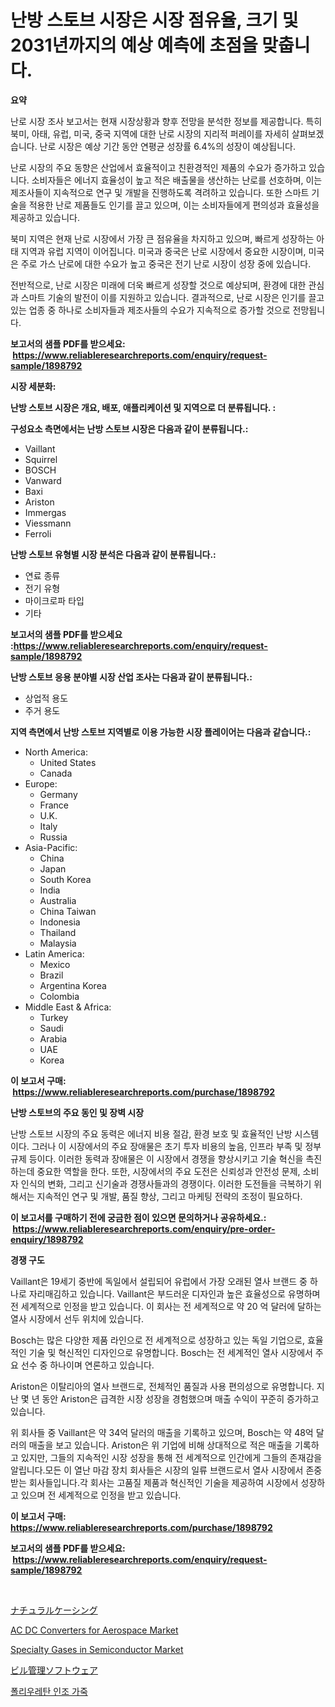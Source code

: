 <p><h1>난방 스토브 시장은 시장 점유율, 크기 및 2031년까지의 예상 예측에 초점을 맞춥니다.</h1></p><p><strong>요약</strong></p>
<p><p>난로 시장 조사 보고서는 현재 시장상황과 향후 전망을 분석한 정보를 제공합니다. 특히 북미, 아태, 유럽, 미국, 중국 지역에 대한 난로 시장의 지리적 퍼레이를 자세히 살펴보겠습니다. 난로 시장은 예상 기간 동안 연평균 성장률 6.4%의 성장이 예상됩니다.</p><p>난로 시장의 주요 동향은 산업에서 효율적이고 친환경적인 제품의 수요가 증가하고 있습니다. 소비자들은 에너지 효율성이 높고 적은 배출물을 생산하는 난로를 선호하며, 이는 제조사들이 지속적으로 연구 및 개발을 진행하도록 격려하고 있습니다. 또한 스마트 기술을 적용한 난로 제품들도 인기를 끌고 있으며, 이는 소비자들에게 편의성과 효율성을 제공하고 있습니다.</p><p>북미 지역은 현재 난로 시장에서 가장 큰 점유율을 차지하고 있으며, 빠르게 성장하는 아태 지역과 유럽 지역이 이어집니다. 미국과 중국은 난로 시장에서 중요한 시장이며, 미국은 주로 가스 난로에 대한 수요가 높고 중국은 전기 난로 시장이 성장 중에 있습니다.</p><p>전반적으로, 난로 시장은 미래에 더욱 빠르게 성장할 것으로 예상되며, 환경에 대한 관심과 스마트 기술의 발전이 이를 지원하고 있습니다. 결과적으로, 난로 시장은 인기를 끌고 있는 업종 중 하나로 소비자들과 제조사들의 수요가 지속적으로 증가할 것으로 전망됩니다.</p></p>
<p><strong>보고서의 샘플 PDF를 받으세요: &nbsp;<a href="https://www.reliableresearchreports.com/enquiry/request-sample/1898792">https://www.reliableresearchreports.com/enquiry/request-sample/1898792</a></strong></p>
<p><strong>시장 세분화:</strong></p>
<p><strong> 난방 스토브 시장은 개요, 배포, 애플리케이션 및 지역으로 더 분류됩니다. :</strong></p>
<p><strong>구성요소 측면에서는 난방 스토브 시장은 다음과 같이 분류됩니다.:</strong></p>
<p><ul><li>Vaillant</li><li>Squirrel</li><li>BOSCH</li><li>Vanward</li><li>Baxi</li><li>Ariston</li><li>Immergas</li><li>Viessmann</li><li>Ferroli</li></ul></p>
<p><strong> 난방 스토브 유형별 시장 분석은 다음과 같이 분류됩니다.:</strong></p>
<p><ul><li>연료 종류</li><li>전기 유형</li><li>마이크로파 타입</li><li>기타</li></ul></p>
<p><strong>보고서의 샘플 PDF를 받으세요 :<a href="https://www.reliableresearchreports.com/enquiry/request-sample/1898792">https://www.reliableresearchreports.com/enquiry/request-sample/1898792</a></strong></p>
<p><strong> 난방 스토브 응용 분야별 시장 산업 조사는 다음과 같이 분류됩니다.:</strong></p>
<p><ul><li>상업적 용도</li><li>주거 용도</li></ul></p>
<p><strong>지역 측면에서 난방 스토브 지역별로 이용 가능한 시장 플레이어는 다음과 같습니다.:</strong></p>
<p><ul>
    <li>
        North America:
        <ul>
            <li>United States</li>
            <li>Canada</li>
        </ul>
    </li>
    <li>
        Europe:
        <ul>
            <li>Germany</li>
            <li>France</li>
            <li>U.K.</li>
            <li>Italy</li>
            <li>Russia</li>
        </ul>
    </li>
    <li>
        Asia-Pacific:
        <ul>
            <li>China</li>
            <li>Japan</li>
            <li>South Korea</li>
            <li>India</li>
            <li>Australia</li>
            <li>China Taiwan</li>
            <li>Indonesia</li>
            <li>Thailand</li>
            <li>Malaysia</li>
        </ul>
    </li>
    <li>
        Latin America:
        <ul>
            <li>Mexico</li>
            <li>Brazil</li>
            <li>Argentina Korea</li>
            <li>Colombia</li>
        </ul>
    </li>
    <li>
        Middle East & Africa:
        <ul>
            <li>Turkey</li>
            <li>Saudi</li>
            <li>Arabia</li>
            <li>UAE</li>
            <li>Korea</li>
        </ul>
    </li>
    </ul></p>
<p><strong>이 보고서 구매: &nbsp;<a href="https://www.reliableresearchreports.com/purchase/1898792">https://www.reliableresearchreports.com/purchase/1898792</a></strong></p>
<p><strong>난방 스토브의 주요 동인 및 장벽 시장</strong></p>
<p><p>난방 스토브 시장의 주요 동력은 에너지 비용 절감, 환경 보호 및 효율적인 난방 시스템이다. 그러나 이 시장에서의 주요 장애물은 초기 투자 비용의 높음, 인프라 부족 및 정부 규제 등이다. 이러한 동력과 장애물은 이 시장에서 경쟁을 향상시키고 기술 혁신을 촉진하는데 중요한 역할을 한다. 또한, 시장에서의 주요 도전은 신뢰성과 안전성 문제, 소비자 인식의 변화, 그리고 신기술과 경쟁사들과의 경쟁이다. 이러한 도전들을 극복하기 위해서는 지속적인 연구 및 개발, 품질 향상, 그리고 마케팅 전략의 조정이 필요하다.</p></p>
<p><strong>이 보고서를 구매하기 전에 궁금한 점이 있으면 문의하거나 공유하세요.: &nbsp;<a href="https://www.reliableresearchreports.com/enquiry/pre-order-enquiry/1898792">https://www.reliableresearchreports.com/enquiry/pre-order-enquiry/1898792</a></strong></p>
<p><strong>경쟁 구도</strong></p>
<p><p>Vaillant은 19세기 중반에 독일에서 설립되어 유럽에서 가장 오래된 열사 브랜드 중 하나로 자리매김하고 있습니다. Vaillant은 부드러운 디자인과 높은 효율성으로 유명하며 전 세계적으로 인정을 받고 있습니다. 이 회사는 전 세계적으로 약 20 억 달러에 달하는 열사 시장에서 선두 위치에 있습니다.</p><p>Bosch는 많은 다양한 제품 라인으로 전 세계적으로 성장하고 있는 독일 기업으로, 효율적인 기술 및 혁신적인 디자인으로 유명합니다. Bosch는 전 세계적인 열사 시장에서 주요 선수 중 하나이며 연론하고 있습니다.</p><p>Ariston은 이탈리아의 열사 브랜드로, 전체적인 품질과 사용 편의성으로 유명합니다. 지난 몇 년 동안 Ariston은 급격한 시장 성장을 경험했으며 매출 수익이 꾸준히 증가하고 있습니다.</p><p>위 회사들 중 Vaillant은 약 34억 달러의 매출을 기록하고 있으며, Bosch는 약 48억 달러의 매출을 보고 있습니다. Ariston은 위 기업에 비해 상대적으로 적은 매출을 기록하고 있지만, 그들의 지속적인 시장 성장을 통해 전 세계적으로 인간에게 그들의 존재감을 알립니다.모든 이 열난 마감 장치 회사들은 시장의 일류 브랜드로서 열사 시장에서 존중받는 회사들입니다.각 회사는 고품질 제품과 혁신적인 기술을 제공하여 시장에서 성장하고 있으며 전 세계적으로 인정을 받고 있습니다.</p></p>
<p><strong>이 보고서 구매: &nbsp; <a href="https://www.reliableresearchreports.com/purchase/1898792">https://www.reliableresearchreports.com/purchase/1898792</a></strong></p>
<p><strong>보고서의 샘플 PDF를 받으세요: &nbsp;<a href="https://www.reliableresearchreports.com/enquiry/request-sample/1898792">https://www.reliableresearchreports.com/enquiry/request-sample/1898792</a></strong><strong></strong></p>
<p>&nbsp;</p>
<p><p><a href="https://github.com/efcvopdgkdx128/Market-Research-Report-List-1/blob/main/6290286194722.md">ナチュラルケーシング</a></p><p><a href="https://view.publitas.com/reportprime-1/ac-dc-converters-for-aerospace-market-size-and-examines-its-market-scope-with-a-primary-focus-on-growth-opportunities-and-forecasted-trends-spanning-from-2024-to-2031/">AC DC Converters for Aerospace Market</a></p><p><a href="https://forested-sushi-9b0.notion.site/Specialty-Gases-in-Semiconductor-Market-Offer-Valuable-Insights-into-Market-Size-Market-Share-Mark-1afc26ec74bb47a0a207d9e9de3777cf">Specialty Gases in Semiconductor Market</a></p><p><a href="https://github.com/hwbcz413288296/Market-Research-Report-List-1/blob/main/1249756194723.md">ビル管理ソフトウェア</a></p><p><a href="https://github.com/bunxhcci35271755/Market-Research-Report-List-1/blob/main/4902318194444.md">폴리우레탄 인조 가죽</a></p></p>